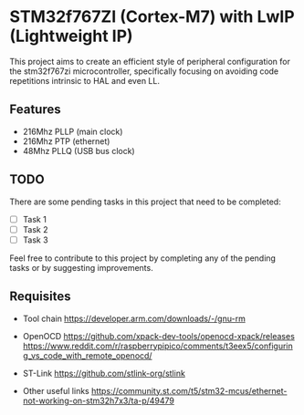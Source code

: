 # STM32f767ZI (Cortex-M7) with LwIP (Lightweight IP)

This project aims to create an efficient style of peripheral configuration for the stm32f767zi microcontroller, specifically focusing on avoiding code repetitions intrinsic to HAL and even LL.

## Features

- 216Mhz PLLP (main clock)
- 216Mhz PTP (ethernet)
- 48Mhz PLLQ (USB bus clock)

## TODO

There are some pending tasks in this project that need to be completed:

- [ ] Task 1
- [ ] Task 2
- [ ] Task 3

Feel free to contribute to this project by completing any of the pending tasks or by suggesting improvements.

## Requisites

- Tool chain
    <https://developer.arm.com/downloads/-/gnu-rm>

- OpenOCD
    <https://github.com/xpack-dev-tools/openocd-xpack/releases>
    <https://www.reddit.com/r/raspberrypipico/comments/t3eex5/configuring_vs_code_with_remote_openocd/>

- ST-Link
    <https://github.com/stlink-org/stlink>

- Other useful links
    <https://community.st.com/t5/stm32-mcus/ethernet-not-working-on-stm32h7x3/ta-p/49479>
    